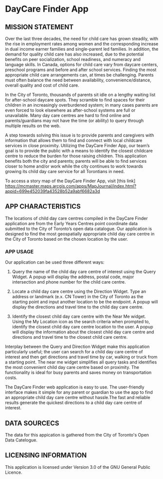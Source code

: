 # DayCare Finder App

## MISSION STATEMENT

Over the last three decades, the need for child care has grown steadily, with the rise in employment rates among women and the corresponding increase in dual income earner families and single-parent led families. In addition, the demand for quality child care has also increased, due to the potential benefits on peer socialization, school readiness, and numeracy and language skills. In Canada, options for child care vary from daycare centers, preschool programs and before and after school services. Finding the most appropriate child care arrangements can, at times be challenging. Parents must often balance the need between availability, convenience/distance, overall quality and cost of child care. 

In the City of Toronto, thousands of parents sit idle on a lengthy waiting list for after-school daycare spots. They scramble to find spaces for their children in an increasingly overburdened system; in many cases parents are even forced to look elsewhere as after-school systems are full or unavailable. Many day care centres are hard to find online and parents/guardians may not have the time (or ability) to query through multiple results on the web.

A step towards solving this issue is to provide parents and caregivers with information that allows them to find and connect with local childcare services in close proximity. Utilizing the DayCare Finder App, our team’s goal is to provide the public with a means to identify the closest childcare centre to reduce the burden for those raising children. This application benefits both the city and parents; parents will be able to find services closer to home and/or work while the city continues to work towards growing its child day care service for all Torontians in need. 

To access a story map of the DayCare Finder App, visit [this link] https://mcmaster.maps.arcgis.com/apps/MapJournal/index.html?appid=699e452039fa43528b52a9abf6682a3d 

## APP CHARACTERISTICS

The locations of child day care centres compiled in the DayCare Finder application are from the Early Years Centres point coordinate data submitted to the City of Toronto’s open data catalogue. Our application is designed to find the most geospatially appropriate child day care centre in the City of Toronto based on the chosen location by the user. 

### APP USAGE

Our application can be used three different ways: 

1. Query the name of the child day care centre of interest using the Query Widget. A popup will display the address, postal code, major intersection and phone number for the child care centre. 

2. Locate a child day care centre using the Direction Widget. Type an address or landmark (e.x. CN Tower) in the City of Toronto as the starting point and input another location to be the endpoint. A popup will display the directions and travel time to the child day care centre.

3. Identify the closest child day care centre with the Near Me widget. Using the My Location icon as the search criteria when prompted to, identify the closest child day care centre location to the user. A popup will display the information about the closest child day care centre and directions and travel time to the closest child care centre.  

Interplay between the Query and Direction Widget make this application particularly useful; the user can search for a child day care centre of interest and then get directions and travel time by car, walking or truck from a starting point. The near me widget simplifies all query tasks and identifies the most convenient child day care centre based on proximity. The functionality is ideal for busy parents and saves money on transportation costs. 

The DayCare Finder web application is easy to use. The user-friendly interface makes it simple for any parent or guardian to use the app to find an appropriate child day care centre without hassle.The fast and reliable results generate the quickest directions to a child day care centre of interest.    

## DATA SOURCECS 

The data for this appication is gathered from the City of Toronto's Open Data Catelogue. 

## LICENSING INFORMATION

This application is licensed under Version 3.0 of the GNU General Public Licence. 

